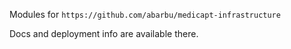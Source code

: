 Modules for `https://github.com/abarbu/medicapt-infrastructure`

Docs and deployment info are available there.
